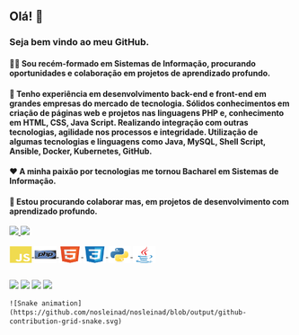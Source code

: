 ## Olá! 👋
### Seja bem vindo ao meu GitHub.

#### 👨‍🎓 Sou recém-formado em Sistemas de Informação, procurando oportunidades e colaboração em projetos de aprendizado profundo.

#### 🔭 Tenho experiência em desenvolvimento back-end e front-end em grandes empresas do mercado de tecnologia. Sólidos conhecimentos em criação de páginas web e projetos nas linguagens PHP e, conhecimento em HTML, CSS, Java Script. Realizando integração com outras tecnologias, agilidade nos processos e integridade. Utilização de algumas tecnologias e linguagens como Java, MySQL, Shell Script, Ansible, Docker, Kubernetes, GitHub.
#### ❤ A minha paixão por tecnologias me tornou Bacharel em Sistemas de Informação.

#### 🤝 Estou procurando colaborar mas, em projetos de desenvolvimento com aprendizado profundo.
<div>
  <a href="https://github.com/nosleinad">
  <img height="180em" src="https://github-readme-stats.vercel.app/api?username=nosleinad&show_icons=true&theme=dracula&include_all_commits=true&count_private=true"/>
  <img height="180em" src="https://github-readme-stats.vercel.app/api/top-langs/?username=nosleinad&layout=compact&langs_count=7&theme=dracula"/>
</div>
<div style="display: inline_block"><br>
  <img align="center" alt="Dany-Js" height="30" width="40" src="https://raw.githubusercontent.com/devicons/devicon/master/icons/javascript/javascript-plain.svg">
   <img align="center" alt="Dany-Php" height="30" width="40" src="https://raw.githubusercontent.com/devicons/devicon/master/icons/php/php-original.svg">
  <img align="center" alt="Dany-HTML" height="30" width="40" src="https://raw.githubusercontent.com/devicons/devicon/master/icons/html5/html5-original.svg">
  <img align="center" alt="Dany-CSS" height="30" width="40" src="https://raw.githubusercontent.com/devicons/devicon/master/icons/css3/css3-original.svg">
  <img align="center" alt="Dany-Python" height="30" width="40" src="https://raw.githubusercontent.com/devicons/devicon/master/icons/python/python-original.svg">
  <img align="center" alt="Dany-Java" height="30" width="40" src="https://raw.githubusercontent.com/devicons/devicon/master/icons/java/java-original.svg">
  </div>
  
  
  ##
  
  <div> 
 
 <a href="https://api.whatsapp.com/send?phone=5561982222994&text=Ol%C3%A1" target="_blank"><img src="https://img.shields.io/badge/WhatsApp-25D366?style=for-the-badge&logo=whatsapp&logoColor=white" target="_blank"></a> 
  <a href = "mailto:nosleinadjk@hotmail.com.br"><img src="https://img.shields.io/badge/Microsoft_Outlook-0078D4?style=for-the-badge&logo=microsoft-outlook&logoColor=white"></a>
  <a href = "mailto:nosleinadjk@gmail.com"><img src="https://img.shields.io/badge/Gmail-D14836?style=for-the-badge&logo=gmail&logoColor=white" target="_blank"></a>
  <a href="https://www.linkedin.com/in/danielsonmaciel" target="_blank"><img src="https://img.shields.io/badge/-LinkedIn-%230077B5?style=for-the-badge&logo=linkedin&logoColor=white" target="_blank"></a> 
    
    ![Snake animation](https://github.com/nosleinad/nosleinad/blob/output/github-contribution-grid-snake.svg)
          
  </div>
    


